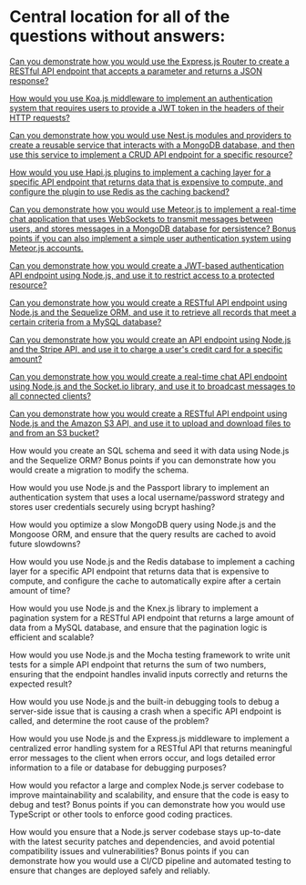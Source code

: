 # Central location for all of the questions without answers:

[Can you demonstrate how you would use the Express.js Router to create a RESTful API endpoint that accepts a parameter and returns a JSON response?](https://github.com/PeterPCW/GPT-Technical-Interviews/blob/main/Node%20Backend/Express%20Router%20Endpoint.md)

[How would you use Koa.js middleware to implement an authentication system that requires users to provide a JWT token in the headers of their HTTP requests?](https://github.com/PeterPCW/GPT-Technical-Interviews/blob/main/Node%20Backend/Koa%20JWT%20Authentication.md)

[Can you demonstrate how you would use Nest.js modules and providers to create a reusable service that interacts with a MongoDB database, and then use this service to implement a CRUD API endpoint for a specific resource?](https://github.com/PeterPCW/GPT-Technical-Interviews/blob/main/Node%20Backend/Nest%20MongoDB%20API.md)

[How would you use Hapi.js plugins to implement a caching layer for a specific API endpoint that returns data that is expensive to compute, and configure the plugin to use Redis as the caching backend?](https://github.com/PeterPCW/GPT-Technical-Interviews/blob/main/Node%20Backend/Hapi%20Redis%20Caching.md)

[Can you demonstrate how you would use Meteor.js to implement a real-time chat application that uses WebSockets to transmit messages between users, and stores messages in a MongoDB database for persistence? Bonus points if you can also implement a simple user authentication system using Meteor.js accounts.](https://github.com/PeterPCW/GPT-Technical-Interviews/blob/main/Node%20Backend/Meteor%20WebSockets%20Chat.md)

[Can you demonstrate how you would create a JWT-based authentication API endpoint using Node.js, and use it to restrict access to a protected resource?](https://github.com/PeterPCW/GPT-Technical-Interviews/blob/main/Node%20Backend/JWT%20Authentication%20API.md)

[Can you demonstrate how you would create a RESTful API endpoint using Node.js and the Sequelize ORM, and use it to retrieve all records that meet a certain criteria from a MySQL database?](https://github.com/PeterPCW/GPT-Technical-Interviews/blob/main/Node%20Backend/Express%20REST%20MySQL.md)

[Can you demonstrate how you would create an API endpoint using Node.js and the Stripe API, and use it to charge a user's credit card for a specific amount?](https://github.com/PeterPCW/GPT-Technical-Interviews/blob/main/Node%20Backend/Stripe%20API.md)

[Can you demonstrate how you would create a real-time chat API endpoint using Node.js and the Socket.io library, and use it to broadcast messages to all connected clients?](https://github.com/PeterPCW/GPT-Technical-Interviews/blob/main/Node%20Backend/RT%20SocketIO%20Broadcast.md)

[Can you demonstrate how you would create a RESTful API endpoint using Node.js and the Amazon S3 API, and use it to upload and download files to and from an S3 bucket?](https://github.com/PeterPCW/GPT-Technical-Interviews/blob/main/Node%20Backend/Amazon%20S3%20FileIO.md)

How would you create an SQL schema and seed it with data using Node.js and the Sequelize ORM? Bonus points if you can demonstrate how you would create a migration to modify the schema.

How would you use Node.js and the Passport library to implement an authentication system that uses a local username/password strategy and stores user credentials securely using bcrypt hashing?

How would you optimize a slow MongoDB query using Node.js and the Mongoose ORM, and ensure that the query results are cached to avoid future slowdowns?

How would you use Node.js and the Redis database to implement a caching layer for a specific API endpoint that returns data that is expensive to compute, and configure the cache to automatically expire after a certain amount of time?

How would you use Node.js and the Knex.js library to implement a pagination system for a RESTful API endpoint that returns a large amount of data from a MySQL database, and ensure that the pagination logic is efficient and scalable?

How would you use Node.js and the Mocha testing framework to write unit tests for a simple API endpoint that returns the sum of two numbers, ensuring that the endpoint handles invalid inputs correctly and returns the expected result?

How would you use Node.js and the built-in debugging tools to debug a server-side issue that is causing a crash when a specific API endpoint is called, and determine the root cause of the problem?

How would you use Node.js and the Express.js middleware to implement a centralized error handling system for a RESTful API that returns meaningful error messages to the client when errors occur, and logs detailed error information to a file or database for debugging purposes?

How would you refactor a large and complex Node.js server codebase to improve maintainability and scalability, and ensure that the code is easy to debug and test? Bonus points if you can demonstrate how you would use TypeScript or other tools to enforce good coding practices.

How would you ensure that a Node.js server codebase stays up-to-date with the latest security patches and dependencies, and avoid potential compatibility issues and vulnerabilities? Bonus points if you can demonstrate how you would use a CI/CD pipeline and automated testing to ensure that changes are deployed safely and reliably.